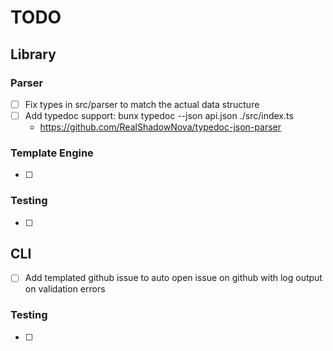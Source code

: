 # TODO

## Library

### Parser

- [ ] Fix types in src/parser to match the actual data structure
- [ ] Add typedoc support: bunx typedoc --json api.json ./src/index.ts
  - https://github.com/RealShadowNova/typedoc-json-parser

### Template Engine

- [ ]

### Testing

- [ ]

## CLI

- [ ] Add templated github issue to auto open issue on github with log output on validation errors

### Testing

- [ ]
